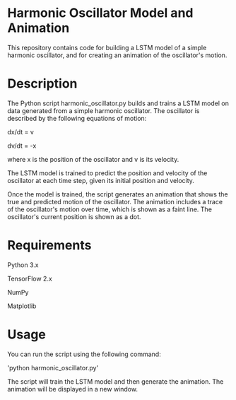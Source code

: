 # Harmonic Oscillator Model and Animation

This repository contains code for building a LSTM model of a simple harmonic oscillator, and for creating an animation of the oscillator's motion.
# Description
The Python script harmonic_oscillator.py builds and trains a LSTM model on data generated from a simple harmonic oscillator. The oscillator is described by the following equations of motion:

dx/dt = v

dv/dt = -x

where x is the position of the oscillator and v is its velocity.

The LSTM model is trained to predict the position and velocity of the oscillator at each time step, given its initial position and velocity.

Once the model is trained, the script generates an animation that shows the true and predicted motion of the oscillator. The animation includes a trace of the oscillator's motion over time, which is shown as a faint line. The oscillator's current position is shown as a dot.

# Requirements
Python 3.x

TensorFlow 2.x

NumPy

Matplotlib

# Usage

You can run the script using the following command:

'python harmonic_oscillator.py'

The script will train the LSTM model and then generate the animation. The animation will be displayed in a new window.
